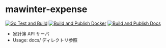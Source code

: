 # mawinter-expense
[![Go Test and Build](https://github.com/azuki774/mawinter-server/actions/workflows/go.yml/badge.svg)](https://github.com/azuki774/mawinter-server/actions/workflows/go.yml)
[![Build and Publish Docker](https://github.com/azuki774/mawinter-server/actions/workflows/publish.yml/badge.svg)](https://github.com/azuki774/mawinter-server/actions/workflows/publish.yml)
[![Build and Publish Docs](https://github.com/azuki774/mawinter-server/actions/workflows/publish-doc.yml/badge.svg?branch=master)](https://github.com/azuki774/mawinter-server/actions/workflows/publish-doc.yml)

- 家計簿 API サーバ
- Usage: docs/ ディレクトリ参照
